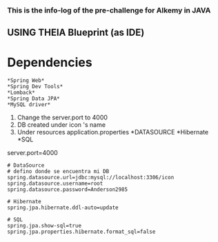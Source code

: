 ### This is the info-log of the pre-challenge for Alkemy in JAVA

## USING THEIA Blueprint (as IDE)

# Dependencies
	*Spring Web*
	*Spring Dev Tools*
	*Lomback*
	*Spring Data JPA*
	*MySQL driver*


1. Change the server.port to 4000
2. DB created under icon 's name
3. Under resources application.properties *DATASOURCE *Hibernate *SQL


server.port=4000
```
# DataSource 
# defino donde se encuentra mi DB
spring.datasource.url=jdbc:mysql://localhost:3306/icon
spring.datasource.username=root
spring.datasource.password=Anderson2985

# Hibernate
spring.jpa.hibernate.ddl-auto=update

# SQL
spring.jpa.show-sql=true
spring.jpa.properties.hibernate.format_sql=false
```
